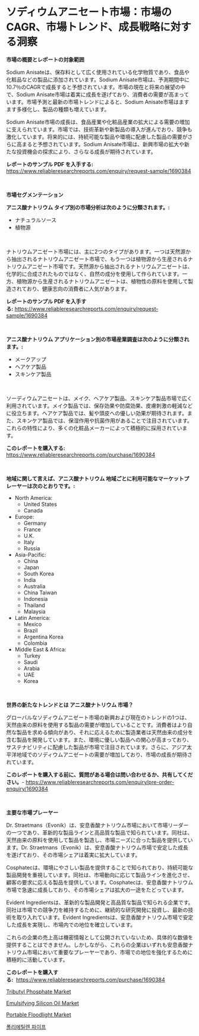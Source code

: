 <p><h1>ソディウムアニセート市場：市場のCAGR、市場トレンド、成長戦略に対する洞察</h1></p><p><strong>市場の概要とレポートの対象範囲</strong></p>
<p><p>Sodium Anisateは、保存料として広く使用されている化学物質であり、食品や化粧品などの製品に添加されています。Sodium Anisate市場は、予測期間中に10.7％のCAGRで成長すると予想されています。市場の現在と将来の展望の中で、Sodium Anisate市場は着実に成長を遂げており、消費者の需要が高まっています。市場予測と最新の市場トレンドによると、Sodium Anisate市場はますます多様化し、製品の種類も増えています。</p><p>Sodium Anisate市場の成長は、食品産業や化粧品産業の拡大による需要の増加に支えられています。市場では、技術革新や新製品の導入が進んでおり、競争も激化しています。将来的には、持続可能な製品や環境に配慮した製品の需要がさらに高まると予想されています。Sodium Anisate市場は、新興市場の拡大や新たな投資機会の探求により、さらなる成長が期待されています。</p></p>
<p><strong>レポートのサンプル PDF を入手する:</strong> <a href="https://www.reliableresearchreports.com/enquiry/request-sample/1690384">https://www.reliableresearchreports.com/enquiry/request-sample/1690384</a></p>
<p>&nbsp;</p>
<p><strong>市場セグメンテーション</strong></p>
<p><strong>アニス酸ナトリウム タイプ別の市場分析は次のように分類されます。:</strong></p>
<p><ul><li>ナチュラルソース</li><li>植物源</li></ul></p>
<p>&nbsp;</p>
<p><p>ナトリウムアニゼート市場には、主に2つのタイプがあります。一つは天然源から抽出されるナトリウムアニゼート市場で、もう一つは植物源から生産されるナトリウムアニゼート市場です。天然源から抽出されるナトリウムアニゼートは、化学的に合成されたものではなく、自然の成分を使用して作られています。一方、植物源から生産されるナトリウムアニゼートは、植物性の原料を使用して製造されており、健康志向の消費者に人気があります。</p></p>
<p><strong>レポートのサンプル PDF を入手する:</strong>&nbsp;<a href="https://www.reliableresearchreports.com/enquiry/request-sample/1690384">https://www.reliableresearchreports.com/enquiry/request-sample/1690384</a></p>
<p>&nbsp;</p>
<p><strong> アニス酸ナトリウム アプリケーション別の市場産業調査は次のように分類されます。:</strong></p>
<p><ul><li>メークアップ</li><li>ヘアケア製品</li><li>スキンケア製品</li></ul></p>
<p>&nbsp;</p>
<p><p>ソーディウムアニセートは、メイク、ヘアケア製品、スキンケア製品市場で広く利用されています。メイク製品では、保存効果や防腐効果、皮膚刺激の軽減などに役立ちます。ヘアケア製品では、髪や頭皮への優しい効果が期待されます。また、スキンケア製品では、保湿作用や抗菌作用があることで注目されています。これらの特性により、多くの化粧品メーカーによって積極的に採用されています。</p></p>
<p><strong>このレポートを購入する:</strong>&nbsp; <a href="https://www.reliableresearchreports.com/purchase/1690384">https://www.reliableresearchreports.com/purchase/1690384</a></p>
<p>&nbsp;</p>
<p><strong>地域に関して言えば、アニス酸ナトリウム 地域ごとに利用可能なマーケットプレーヤーは次のとおりです。:</strong></p>
<p><ul>
    <li>
        North America:
        <ul>
            <li>United States</li>
            <li>Canada</li>
        </ul>
    </li>
    <li>
        Europe:
        <ul>
            <li>Germany</li>
            <li>France</li>
            <li>U.K.</li>
            <li>Italy</li>
            <li>Russia</li>
        </ul>
    </li>
    <li>
        Asia-Pacific:
        <ul>
            <li>China</li>
            <li>Japan</li>
            <li>South Korea</li>
            <li>India</li>
            <li>Australia</li>
            <li>China Taiwan</li>
            <li>Indonesia</li>
            <li>Thailand</li>
            <li>Malaysia</li>
        </ul>
    </li>
    <li>
        Latin America:
        <ul>
            <li>Mexico</li>
            <li>Brazil</li>
            <li>Argentina Korea</li>
            <li>Colombia</li>
        </ul>
    </li>
    <li>
        Middle East & Africa:
        <ul>
            <li>Turkey</li>
            <li>Saudi</li>
            <li>Arabia</li>
            <li>UAE</li>
            <li>Korea</li>
        </ul>
    </li>
    </ul></p>
<p>&nbsp;</p>
<p><strong>世界の新たなトレンドとは アニス酸ナトリウム 市場？</strong></p>
<p><p>グローバルなソディウムアニゼート市場の新興および現在のトレンドの1つは、天然由来の原料を使用する製品の需要が増加していることです。消費者はより自然な製品を求める傾向があり、それに応えるために製造業者は天然由来の成分を含む製品を開発しています。また、環境に優しい製品への関心が高まっており、サステナビリティに配慮した製品が市場で注目されています。さらに、アジア太平洋地域でのソディウムアニゼートの需要が増加しており、市場の成長が期待されています。</p></p>
<p><strong>このレポートを購入する前に、質問がある場合は問い合わせるか、共有してください。</strong>- <a href="https://www.reliableresearchreports.com/enquiry/pre-order-enquiry/1690384">https://www.reliableresearchreports.com/enquiry/pre-order-enquiry/1690384</a></p>
<p>&nbsp;</p>
<p><strong>主要な市場プレーヤー</strong></p>
<p><p>Dr. Straetmans（Evonik）は、安息香酸ナトリウム市場において市場リーダーの一つであり、革新的な製品ラインと高品質な製品で知られています。同社は、天然由来の原料を使用して製品を製造し、市場ニーズに合った製品を提供しています。Dr. Straetmans（Evonik）は、安息香酸ナトリウム市場で安定した成長を遂げており、その市場シェアは着実に拡大しています。</p><p>Cosphatecは、環境にやさしい製品を提供することで知られており、持続可能な製品開発を重視しています。同社は、市場動向に応じて製品ラインを進化させ、顧客の要求に応える製品を提供しています。Cosphatecは、安息香酸ナトリウム市場で急速に成長しており、その市場シェアは拡大の一途をたどっています。</p><p>Evident Ingredientsは、革新的な製品開発と高品質な製品で知られる企業です。同社は市場での競争力を維持するために、継続的な研究開発に投資し、最新の技術を取り入れています。Evident Ingredientsは、安息香酸ナトリウム市場で安定した成長を実現し、市場内での地位を確立しています。</p><p>これらの企業の売上高は機密情報として公開されていないため、具体的な数値を提供することはできません。しかしながら、これらの企業はいずれも安息香酸ナトリウム市場において重要なプレーヤーであり、市場での地位を強化するために積極的に活動しています。</p></p>
<p><strong>このレポートを購入する:</strong>&nbsp;&nbsp;<a href="https://www.reliableresearchreports.com/purchase/1690384">https://www.reliableresearchreports.com/purchase/1690384</a></p>
<p><p><a href="https://butternut-bug-553.notion.site/Tributyl-Phosphate-Market-Size-2024-2031-Global-Industrial-Analysis-Key-Geographical-Regions-Mar-ff172e84b0624ae69213a8a5beec6b36">Tributyl Phosphate Market</a></p><p><a href="https://invited-way-688.notion.site/Emulsifying-Silicon-Oil-Market-Size-Growth-Outlook-from-2024-to-2031-projecting-at-Market-s-Trends-f39974d8c4ed42edbe6245d22e11df6d">Emulsifying Silicon Oil Market</a></p><p><a href="https://view.publitas.com/reportprime-1/portable-floodlight-market-centers-on-aspects-such-as-market-growth-market-share-market-opportunity-and-projected-forecasts-spanning-from-2024-to-2031/">Portable Floodlight Market</a></p><p><a href="https://github.com/fernandotryO5lson96765/Market-Research-Report-List-1/blob/main/771829315388.md">폴리에틸렌 파이프</a></p></p>